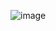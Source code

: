 

![image](https://github.com/Sanjay3369/baratintern-datascience_sanjay.m/assets/125995018/6bbd8c5b-a38c-4a5e-a5bb-65fa3c7ce751)
